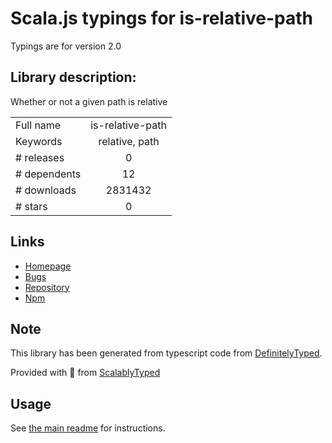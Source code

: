 
# Scala.js typings for is-relative-path

Typings are for version 2.0

## Library description:
Whether or not a given path is relative

|                    |                 |
| ------------------ | :-------------: |
| Full name          | is-relative-path |
| Keywords           | relative, path |
| # releases         | 0 |
| # dependents       | 12 |
| # downloads        | 2831432 |
| # stars            | 0 |

## Links
- [Homepage](https://github.com/mrjoelkemp/is-relative-path)
- [Bugs](https://github.com/mrjoelkemp/is-relative-path/issues)
- [Repository](https://github.com/mrjoelkemp/is-relative-path)
- [Npm](https://www.npmjs.com/package/is-relative-path)
    


## Note
This library has been generated from typescript code from [DefinitelyTyped](https://definitelytyped.org).

Provided with :purple_heart: from [ScalablyTyped](https://github.com/oyvindberg/ScalablyTyped)

## Usage
See [the main readme](../../readme.md) for instructions.


